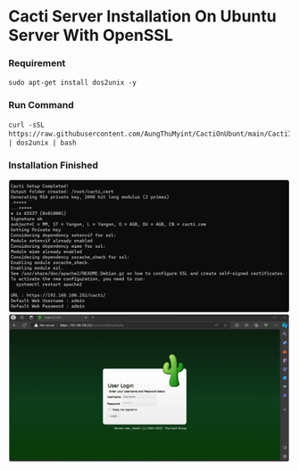 # Cacti Server Installation On Ubuntu Server With OpenSSL

### Requirement
```shell
sudo apt-get install dos2unix -y
```
### Run Command
```shell
curl -sSL https://raw.githubusercontent.com/AungThuMyint/CactiOnUbunt/main/CactiInstallerOpenSSL.sh | dos2unix | bash
```

### Installation Finished
<img src=https://github.com/AungThuMyint/CactiOnUbunt/blob/main/Output.png>
<img src=https://github.com/AungThuMyint/CactiOnUbunt/blob/main/Cacti.png>
